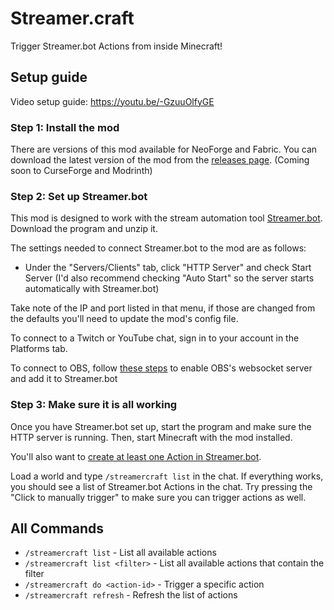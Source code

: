 # Streamer.craft

Trigger Streamer.bot Actions from inside Minecraft!

## Setup guide

Video setup guide: https://youtu.be/-GzuuOlfyGE

### Step 1: Install the mod

There are versions of this mod available for NeoForge and Fabric. You can download the latest version of the mod from the [releases page](https://github.com/MoSadie/Streamer.craft/releases/latest). (Coming soon to CurseForge and Modrinth)

### Step 2: Set up Streamer.bot

This mod is designed to work with the stream automation tool [Streamer.bot](https://streamer.bot). Download the program and unzip it.

The settings needed to connect Streamer.bot to the mod are as follows:

- Under the "Servers/Clients" tab, click "HTTP Server" and check Start Server (I'd also recommend checking "Auto Start" so the server starts automatically with Streamer.bot)

Take note of the IP and port listed in that menu, if those are changed from the defaults you'll need to update the mod's config file.

To connect to a Twitch or YouTube chat, sign in to your account in the Platforms tab.

To connect to OBS, follow [these steps](https://docs.streamer.bot/get-started/setup#obs-studio) to enable OBS's websocket server and add it to Streamer.bot

### Step 3: Make sure it is all working

Once you have Streamer.bot set up, start the program and make sure the HTTP server is running. Then, start Minecraft with the mod installed.

You'll also want to [create at least one Action in Streamer.bot](https://docs.streamer.bot/guide/actions).

Load a world and type `/streamercraft list` in the chat. If everything works, you should see a list of Streamer.bot Actions in the chat.
Try pressing the "Click to manually trigger" to make sure you can trigger actions as well.

## All Commands

- `/streamercraft list` - List all available actions
- `/streamercraft list <filter>` - List all available actions that contain the filter
- `/streamercraft do <action-id>` - Trigger a specific action
- `/streamercraft refresh` - Refresh the list of actions
